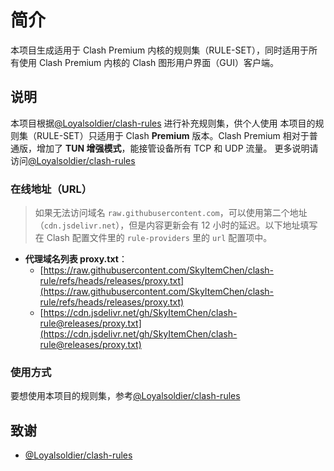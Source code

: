# 简介
本项目生成适用于 Clash Premium 内核的规则集（RULE-SET），同时适用于所有使用 Clash Premium 内核的 Clash 图形用户界面（GUI）客户端。

## 说明
本项目根据[@Loyalsoldier/clash-rules](https://github.com/Loyalsoldier/clash-rules) 进行补充规则集，供个人使用
本项目的规则集（RULE-SET）只适用于 Clash **Premium** 版本。Clash Premium 相对于普通版，增加了 **TUN 增强模式**，能接管设备所有 TCP 和 UDP 流量。
更多说明请访问[@Loyalsoldier/clash-rules](https://github.com/Loyalsoldier/clash-rules)

### 在线地址（URL）

> 如果无法访问域名 `raw.githubusercontent.com`，可以使用第二个地址（`cdn.jsdelivr.net`），但是内容更新会有 12 小时的延迟。以下地址填写在 Clash 配置文件里的 `rule-providers` 里的 `url` 配置项中。

- **代理域名列表 proxy.txt**：
  - [https://raw.githubusercontent.com/SkyItemChen/clash-rule/refs/heads/releases/proxy.txt](https://raw.githubusercontent.com/SkyItemChen/clash-rule/refs/heads/releases/proxy.txt)
  - [https://cdn.jsdelivr.net/gh/SkyItemChen/clash-rule@releases/proxy.txt](https://cdn.jsdelivr.net/gh/SkyItemChen/clash-rule@releases/proxy.txt)

### 使用方式

要想使用本项目的规则集，参考[@Loyalsoldier/clash-rules](https://github.com/Loyalsoldier/clash-rules)

## 致谢

- [@Loyalsoldier/clash-rules](https://github.com/Loyalsoldier/clash-rules)
